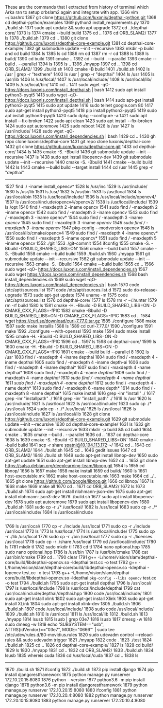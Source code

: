 These are the commands that I extracted from history of terminal which Arka ran to setup orbslam2 again and integrate with app.
 1366  vim ~/.bashrc
 1367  git clone https://github.com/luxonis/depthai-python.git
 1368  cd depthai-python/examples
 1369  python3 install_requirements.py
 1370  ./build.sh
 1371  sudo apt update && sudo apt upgrade
 1372  cd ../depthai-core/
 1373  ls
 1374  cmake --build build
 1375  cd ..
 1376  cd ORB_SLAM2/
 1377  ls
 1378  ./build.sh
 1379  cd ..
 1380  git clone https://github.com/luxonis/depthai-core-example.git
 1381  cd depthai-core-example/
 1382  git submodule update --init --recursive
 1383  mkdir -p build and cd build
 1384  ls
 1385  ls cd
 1386  rm cd
 1387  rm -r cd
 1388  ls
 1389  ls build/
 1390  cd build
 1391  cmake ..
 1392  cd --build . --parallel
 1393  cmake --build . --parallel
 1394  ls
 1395  ls ..
 1396  ./myapp
 1397  cd ..
 1398  cd ORB_SLAM2/
 1399  ./build.sh
 1400  cmake -B build
 1401  ./build.sh
 1402  ls /usr |  grep -r "texthere"
 1403  ls /usr |  grep -r "depthai"
 1404  ls /usr
 1405  ls /usr/lib
 1406  ls /usr/local/
 1407  ls /usr/local/include/
 1408  ls /usr/local/lib/
 1409  ls /usr/local/bin/
 1410  cd ..
 1411  sudo wget -qO- https://docs.luxonis.com/install_depthai.sh | bash
 1412  sudo apt install python3-pyqt5
 1413  sudo wget -qO- https://docs.luxonis.com/install_depthai.sh | bash
 1414  sudo apt-get install python3-pyqt5
 1415  sudo apt update
 1416  sudo telnet google.com 80
 1417  sudo apt-get install python3-pyqt5
 1418  pip install python3-pyqt5
 1419  sudo apt install python3-pyqt5
 1420  sudo dpkg --configure -a
 1421  sudo apt install --fix-broken
 1422  sudo apt clean
 1423  sudo apt install --fix-broken
 1424  sudo apt autoremove
 1425  sudo reboot
 1426  ls /usr
 1427  ls /usr/include/
 1428  sudo wget -qO- https://docs.luxonis.com/install_dependencies.sh | bash
 1429  cd ..
 1430  gh repo clone luxonis/depthai-core
 1431  git repo clone luxonis/depthai-core
 1432  git clone https://github.com/luxonis/depthai-core.git
 1433  cd depthai-core/
 1434  ls
 1435  cmake -S. -Bbuild
 1436  git submodule update --init --recursive
 1437  ls
 1438  sudo apt install libopencv-dev
 1439  git submodule update --init --recursive
 1440  cmake -S. -Bbuild
 1441  cmake --build build
 1442  ls
 1443  cmake --build build --target install
 1444  cd /usr
 1445  grep -r "depthai"


****************************************************
 1527  find ./ -iname install_opencv*
 1528  ls /usr/inc
 1529  ls /usr/include/
 1530  ls /usr/lib
 1531  ls /usr/
 1532  ls /usr/bin
 1533  ls /usr/local
 1534  ls /usr/local/bin
 1535  ls /usr/local/include/
 1536  ls /usr/local/include/opencv4/
 1537  ls /usr/local/include/opencv4/opencv2/
 1538  ls /usr/local/include/
 1539  ls /opt
 1540  find / -maxdepth 2 -iname opencv
 1541  sudo find / -maxdepth 2 -iname opencv
 1542  sudo find / -maxdepth 3 -iname opencv
 1543  sudo find / -maxdepth 3 -iname opencv*
 1544  sudo find / -maxdepth 3 -iname *opencv*
 1545  sudo find / -maxdepth 3 -iname *opencv
 1546  sudo find / -maxdepth 3 -iname opencv*
 1547  pkg-config --modversion opencv
 1548  ls /usr/local/lib/cmake/opencv4
 1549  sudo find / -maxdepth 4 -iname opencv*
 1550  sudo find / -maxdepth 5 -iname opencv*
 1551  sudo find / -maxdepth 5 -iname opencv
 1552  ./git
 1553  ./git-commit 
 1554  ifconfig
 1555  cmake -S. -Bbuild -D'BUILD_SHARED_LIBS=ON'
 1556  cmake --build build
 1557  cmake -S. -Bbuild
 1558  cmake --build build
 1559  ./build.sh
 1560  ./myapp
 1561  git submoduke update --init --recursive
 1562  git submodule update --init --recursive
 1563  cmake -S. -Bbuild
 1564  cmake --build build
 1565  cd ..
 1566  sudo wget -qO- https://docs.luxonis.com/install_dependencies.sh
 1567  sudo wget https://docs.luxonis.com/install_dependencies.sh
 1568  bash install_dependencies.sh 
 1569  sudo wget -qO- https://docs.luxonis.com/install_dependencies.sh | bash
 1570  code /etc/apt/sources.list
 1571  code /etc/apt/sources.list.d
 1572  sudo do-release-upgrade
 1573  sudo apt-get update
 1574  uname -m
 1575  code /etc/apt/sources.list
 1576  cd depthai-core/
 1577  ls
 1578  rm -r ~/.hunter
 1579  rm -rf build
 1580  ls
 1581  cmake -H. -Bbuild -D BUILD_SHARED_LIBS=ON -D CMAKE_CXX_FLAGS=-fPIC
 1582  cmake -Bbuild -D BUILD_SHARED_LIBS=ON -D CMAKE_CXX_FLAGS=-fPIC
 1583  cd ..
 1584  wget https://curl.se/download/curl-7.77.0.tar.gz
 1585  ./configure
 1586  make
 1587  sudo make installls
 1588  ls
 1589  cd curl-7.77.0/
 1590  ./configure
 1591  make
 1592  ./configure --with-openssl
 1593  make
 1594  sudo make install
 1595  cmake -H. -Bbuild -D BUILD_SHARED_LIBS=ON -D CMAKE_CXX_FLAGS=-fPIC
 1596  cd ..
 1597  ls
 1598  cd depthai-core/
 1599  ls
 1600  cmake -H. -Bbuild -D BUILD_SHARED_LIBS=ON -D CMAKE_CXX_FLAGS=-fPIC
 1601  cmake --build build --parallel 8
 1602  ls /usr
 1603  find / -maxdepth 4 -iname depthai
 1604  sudo find / -maxdepth 4 -iname depthai
 1605  sudo find / -maxdepth 4 -iname depth-ai
 1606  sudo find / -maxdepth 4 -iname depthai*
 1607  sudo find / -maxdepth 4 -name depthai*
 1608  sudo find / -maxdepth 4 -name *depthai*
 1609  sudo find / -maxdepth 4 -name *depthai
 1610  sudo find / -maxdepth 4 -name depthai
 1611  sudo find / -maxdepth 4 -name depthai*
 1612  sudo find / -maxdepth 4 -name depth*
 1613  sudo find / -maxdepth 6 -name depth*
 1614  sudo find / -maxdepth 8 -name depthai*
 1615  make install
 1616  grep -inr "install" ./
 1617  grep -inr "installpath" ./
 1618  grep -inr "install_path" ./
 1619  ls /usr
 1620  ls /usr/include/
 1621  ls /usr/local
 1622  ls /usr/local/include/
 1623  sudo cp ./* /usr/local/
 1624  sudo cp -r ./* /usr/local/
 1625  ls /usr/local
 1626  ls /usr/local/include
 1627  ls /usr/local/lib
 1628  git clone https://github.com/luxonis/depthai-core-example.git
 1629  git submodule update --init --recursive
 1630  cd depthai-core-example/
 1631  ls
 1632  git submodule update --init --recursive
 1633  mkdir -p build && cd build
 1634  cmake ..
 1635  cmake --build . --parallel
 1636  cd ..
 1637  cd depthai-core
 1638  ls
 1639  cmake -S. -Bbuild -D'BUILD_SHARED_LIBS=ON'
 1640  cmake --build build
 1641  scp -r share spatni@10.194.113.172:~/
 1642  cd ..
 1643  cd ORB_SLAM2/
 1644  ./build.sh
 1645  cd ..
 1646  gedit issues
 1647  cd ORB_SLAM2/
 1648  ./build.sh
 1649  sudo apt-get install libnop-dev
 1650  sudo apt-get update
 1651  sudo apt-get install libnop-dev
 1652  cd ..
 1653  git clone https://salsa.debian.org/deeplearning-team/libnop.git
 1654  ls
 1655  cd libnop/
 1656  ls
 1657  make
 1658  make install
 1659  cd build/
 1660  ls
 1661  host-executable.mk
 1662  make host-executable.mk
 1663  make
 1664  cd ../..
 1665  git clone https://github.com/google/libnop.git
 1666  cd libnop/
 1667  ls
 1668  make
 1669  make all
 1670  cd ..
 1671  cd ORB_SLAM2/
 1672  ls
 1673  ./build.sh
 1674  sudo apt-get install nlohmann-json-dev
 1675  sudo apt-get install nlohmann-json3-dev
 1676  ./build.sh
 1677  sudo apt install libopencv-dev
 1678  sudo apt autoremove
 1679  sudo apt install libopencv-dev
 1680  ./build.sh
 1681  sudo cp -r ./* /usr/local/
 1682  ls /usr/local
 1683  sudo cp -r ./* /usr/local/include/
 1684  ls /usr/local/include


********************************************
 1769  ls /usr/local/
 1770  cp -r ./include /usr/local
 1771  sudo cp -r ./include /usr/local
 1772  ls
 1773  ls /usr/local/
 1774  ls /usr/local/include/
 1775  sudo cp -r ./lib /usr/local
 1776  sudo cp -r ./bin /usr/local
 1777  sudo cp -r ./licenses /usr/local
 1778  sudo cp -r ./share /usr/local
 1779  cd /usr/local/include/
 1780  ls
 1781  mkdir tl
 1782  sudo mkdir tl
 1783  cd tl
 1784  nano optional.hpp
 1785  sudo nano optional.hpp
 1786  ls /usr/bin
 1787  ls /usr/bin/cmake
 1788  cat /usr/bin/cmake
 1789  cd ..
 1790  clear
 1791  g++ -L/home/vision/slam/depthai-core/build/libdepthai-opencv.so -ldepthai test.cc -o test
 1792  g++ -L/home/vision/slam/depthai-core/build/libdepthai-opencv.so -ldepthai -lopencv test.cc -o test
 1793  g++ -L/home/vision/slam/depthai-core/build/libdepthai-opencv.so -ldepthai `pkg-config --libs opencv` test.cc -o test
 1794  ./build.sh
 1795  sudo apt-get install depthai
 1796  ls /usr/local/
 1797  ls /usr/local/include
 1798  ls /usr/local/include/depthai
 1799  cat /usr/local/include/depthai/depthai.hpp
 1800  code /usr/local/include/
 1801  sudo apt-get install xlink
 1802  sudo apt-get install Xlink
 1803  sudo apt-get install XLink
 1804  sudo apt-get install xlink-dev
 1805  ./build.sh
 1806  ./build.sh
 1807  code /usr/local/include/
 1808  sudo code /usr/local/include/
 1809  ./build.sh
 1810  ls /usr/local
 1811  ls /usr/local/lib
 1812  ./build.sh
 1813  ./myapp
 1814  lsusb
 1815  lsusb | grep 03e7
 1816  lsusb
 1817  dmesg -w
 1818  sudo dmesg -w
 1819  echo 'SUBSYSTEM=="usb", ATTRS{idVendor}=="03e7", MODE="0666"' | sudo tee /etc/udev/rules.d/80-movidius.rules
 1820  sudo udevadm control --reload-rules && sudo udevadm trigger
 1821  ./myapp
 1822  code .
 1823  ./test
 1824  ./build.sh
 1825  cd ..
 1826  cd depthai-core-example/
 1827  ls
 1828  cd build/
 1829  ls
 1830  ./myapp
 1831  cd ..
 1832  cd ORB_SLAM2/
 1833  ./build.sh
 1834  lsusb
 1835  whereis cuda
 1836  cd /usr/local/cuda
 1837  cd ..
 1838  ls

********************************************** 
 1870  ./build.sh
 1871  ifconfig
 1872  ./build.sh
 1873  pip install django
 1874  pip install djangorestframework
 1875  python manage.py runserver 172.10.20.15:8080
 1876  python --version
 1877  python3.6 -m pip install django
 1878  python3.6 -m pip install djangorestframework
 1879  python manage.py runserver 172.10.20.15:8080
 1880  ifconfig
 1881  python manage.py runserver 172.10.20.4:8080
 1882  python manage.py runserver 172.20.10.15:8080
 1883  python manage.py runserver 172.20.10.4:8080

